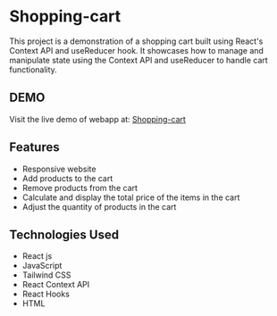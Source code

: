 # Shopping-cart

This project is a demonstration of a shopping cart built using React's Context API and useReducer hook. It showcases how to manage and manipulate state using the Context API and useReducer to handle cart functionality.

## DEMO
Visit the live demo of webapp at:
[Shopping-cart](https://shopping-cart-seven-weld.vercel.app/)


## Features
- Responsive website
- Add products to the cart
- Remove products from the cart
- Calculate and display the total price of the items in the cart
- Adjust the quantity of products in the cart


## Technologies Used
- React js
- JavaScript
- Tailwind CSS
- React Context API
- React Hooks
- HTML